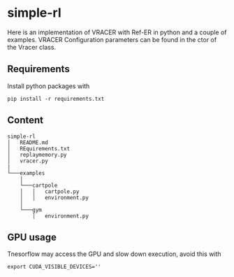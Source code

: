 # simple-rl
Here is an implementation of VRACER with Ref-ER in python and a couple of examples.
VRACER Configuration parameters can be found in the ctor of the Vracer class.


## Requirements
Install python packages with
```
pip install -r requirements.txt
```

## Content 
```
simple-rl
│   README.md
│   REquirements.txt
│   replaymemory.py
│   vracer.py
|
└───examples
    │
    └───cartpole
    │   │   cartpole.py
    │   │   environment.py
    │
    └───gym
        │   environment.py

```

## GPU usage
Tnesorflow may access the GPU and slow down execution, avoid this with
```
export CUDA_VISIBLE_DEVICES=''
```
